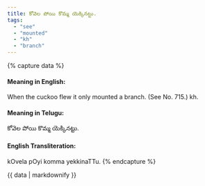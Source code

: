 ```yaml
---
title: కోవెల పోయి కొమ్మ యెక్కినట్టు.
tags:
  - "see"
  - "mounted"
  - "kh"
  - "branch"
---
```


{% capture data %}
#### Meaning in English:
When the cuckoo flew it only mounted a branch.
(See No. 715.)
kh.

#### Meaning in Telugu:
కోవెల పోయి కొమ్మ యెక్కినట్టు.

#### English Transliteration:
kOvela pOyi komma yekkinaTTu.
{% endcapture %}

{{ data | markdownify }}

